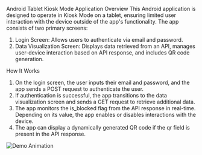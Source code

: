 Android Tablet Kiosk Mode Application
Overview
This Android application is designed to operate in Kiosk Mode on a tablet, ensuring limited user interaction with the device outside of the app's functionality. The app consists of two primary screens:

1. Login Screen: Allows users to authenticate via email and password.
2. Data Visualization Screen: Displays data retrieved from an API, manages user-device interaction based on API response, and includes QR code generation.

How It Works
1. On the login screen, the user inputs their email and password, and the app sends a POST request to authenticate the user.
2. If authentication is successful, the app transitions to the data visualization screen and sends a GET request to retrieve additional data.
3. The app monitors the is_blocked flag from the API response in real-time. Depending on its value, the app enables or disables interactions with the device.
4. The app can display a dynamically generated QR code if the qr field is present in the API response.

![Demo Animation](https://imgur.com/a/cw0xRlQ)
